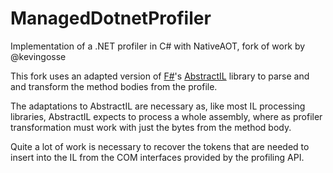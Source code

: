 # ManagedDotnetProfiler

Implementation of a .NET profiler in C# with NativeAOT, fork of work by @kevingosse

This fork uses an adapted version of [F#](https://github.com/dotnet/fsharp)'s 
[AbstractIL](https://github.com/dotnet/fsharp/tree/main/src/Compiler/AbstractIL) library to 
parse and and transform the method bodies from the profile.

The adaptations to AbstractIL are necessary as, like most IL processing libraries, AbstractIL 
expects to process a whole assembly, where as profiler transformation must work with just the 
bytes from the method body.

Quite a lot of work is necessary to recover the tokens that are needed to insert into the IL
from the COM interfaces provided by the profiling API.
